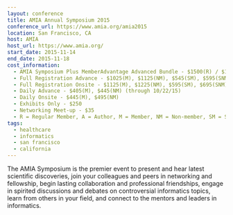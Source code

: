 ```yaml
---
layout: conference
title: AMIA Annual Symposium 2015
conference_url: https://www.amia.org/amia2015
location: San Francisco, CA
host: AMIA
host_url: https://www.amia.org/
start_date: 2015-11-14
end_date: 2015-11-18
cost_information:
  - AMIA Symposium Plus MemberAdvantage Advanced Bundle - $1500(R) / $1450(A)
  - Full Registration Advance - $1025(M), $1125(NM), $545(SM), $595(SNM), $975(AM), $1075(ANM) (through 10/22/15)
  - Full Registration Onsite - $1125(M), $1225(NM), $595(SM), $695(SNM), $1075(AM), $1175(ANM)
  - Daily Advance - $405(M), $445(NM) (through 10/22/15)
  - Daily Onsite - $445(M), $495(NM)
  - Exhibits Only - $250
  - Networking Meet-up - $35
  - R = Regular Member, A = Author, M = Member, NM = Non-member, SM = Student Member, SNM = Student Non-member, AM = Author Member, ANM = Author Non-member
tags:
  - healthcare
  - informatics
  - san francisco
  - california
---
```


The AMIA Symposium is the premier event to present and hear latest scientific discoveries, join your colleagues and peers in networking and fellowship, begin lasting collaboration and professional friendships, engage in spirited discussions and debates on controversial informatics topics, learn from others in your field, and connect to the mentors and leaders in informatics.
